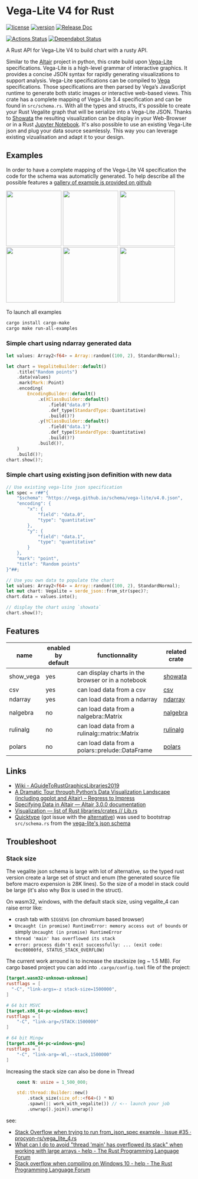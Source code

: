 # Vega-Lite V4 for Rust

[![license](https://img.shields.io/crates/l/vega_lite_4.svg)](https://spdx.org/licenses/Apache-2.0.html)
[![version](https://img.shields.io/crates/v/vega_lite_4.svg)](https://crates.io/crates/vega_lite_4)
[![Release Doc](https://docs.rs/vega_lite_4/badge.svg)](https://docs.rs/vega_lite_4)

[![Actions Status](https://github.com/procyon-rs/vega_lite_4.rs/workflows/ci-flow/badge.svg)](https://github.com/procyon-rs/vega_lite_4.rs/actions)
[![Dependabot Status](https://api.dependabot.com/badges/status?host=github&repo=procyon-rs/vega_lite_4.rs)](https://dependabot.com)

A Rust API for Vega-Lite V4 to build chart with a rusty API.

Similar to the [Altair](https://altair-viz.github.io/) project in python, this crate build upon [Vega-Lite](https://vega.github.io/vega-lite/) specifications. Vega-Lite is a high-level grammar of interactive graphics. It provides a concise JSON syntax for rapidly generating visualizations to support analysis. Vega-Lite specifications can be compiled to [Vega](https://vega.github.io/vega/)  specifications. Those specifications are then parsed by Vega’s JavaScript runtime to generate both static images or interactive web-based views.
This crate has a complete mapping of Vega-Lite 3.4 specification and can be found in `src/schema.rs`.
With all the types and structs, it's possible to create your Rust Vegalite graph that will be serialize into a Vega-Lite JSON. Thanks to [Showata](https://crates.io/crates/showata) the resulting visualization can be display in your Web-Browser or in a Rust [Jupyter Notebook](https://crates.io/crates/evcxr_jupyter).
It's also possible to use an existing Vega-Lite json and plug your data source seamlessly. This way you can leverage existing vizualisation and adapt it to your design.

## Examples

In order to have a complete mapping of the Vega-Lite V4 specification the code for the schema was automaticlly generated.
To help describe all the possible features a [gallery of example is provided on github](https://github.com/procyon-rs/vega_lite_4.rs/blob/master/examples/)

[<img src="https://raw.githubusercontent.com/procyon-rs/vega_lite_4.rs/master/examples/res/screens/cloropleth_unemployment.png" height="150px">](https://github.com/procyon-rs/vega_lite_4.rs/blob/master/examples/cloropleth_unemployment.rs)
[<img src="https://raw.githubusercontent.com/procyon-rs/vega_lite_4.rs/master/examples/res/screens/diverging_stacked_bar_chart.png" height="150px">](https://github.com/procyon-rs/vega_lite_4.rs/blob/master/examples/diverging_stacked_bar_chart.rs)
[<img src="https://raw.githubusercontent.com/procyon-rs/vega_lite_4.rs/master/examples/res/screens/scatterplot.png" height="150px">](https://github.com/procyon-rs/vega_lite_4.rs/blob/master/examples/scatterplot.rs)
[<img src="https://raw.githubusercontent.com/procyon-rs/vega_lite_4.rs/master/examples/res/screens/stacked_bar_chart.png" height="150px">](https://github.com/procyon-rs/vega_lite_4.rs/blob/master/examples/stacked_bar_chart.rs)
[<img src="https://raw.githubusercontent.com/procyon-rs/vega_lite_4.rs/master/examples/res/screens/stock_graph.png" height="150px">](https://github.com/procyon-rs/vega_lite_4.rs/blob/master/examples/stock_graph.rs)
[<img src="https://raw.githubusercontent.com/procyon-rs/vega_lite_4.rs/master/examples/res/screens/line_with_interval.png" height="150px">](https://github.com/procyon-rs/vega_lite_4.rs/blob/master/examples/line_with_interval.rs)

To launch all examples

```sh
cargo install cargo-make
cargo make run-all-examples
```

### Simple chart using ndarray generated data

```rust
let values: Array2<f64> = Array::random((100, 2), StandardNormal);

let chart = VegaliteBuilder::default()
    .title("Random points")
    .data(values)
    .mark(Mark::Point)
    .encoding(
        EncodingBuilder::default()
            .x(XClassBuilder::default()
                .field("data.0")
                .def_type(StandardType::Quantitative)
                .build()?)
            .y(YClassBuilder::default()
                .field("data.1")
                .def_type(StandardType::Quantitative)
                .build()?)
            .build()?,
    )
    .build()?;
chart.show()?;
```

### Simple chart using existing json definition with new data

```rust
// Use existing vega-lite json specification
let spec = r##"{
    "$schema": "https://vega.github.io/schema/vega-lite/v4.0.json",
    "encoding": {
        "x": {
            "field": "data.0",
            "type": "quantitative"
        },
        "y": {
            "field": "data.1",
            "type": "quantitative"
        }
    },
    "mark": "point",
    "title": "Random points"
}"##;

// Use you own data to populate the chart
let values: Array2<f64> = Array::random((100, 2), StandardNormal);
let mut chart: Vegalite = serde_json::from_str(spec)?;
chart.data = values.into();

// display the chart using `showata`
chart.show()?;
```

## Features

| name      | enabled by default | functionnality                                     | related crate                                 |
| --------- | ------------------ | -------------------------------------------------- | --------------------------------------------- |
| show_vega | yes                | can display charts in the browser or in a notebook | [showata](https://crates.io/crates/showata)   |
| csv       | yes                | can load data from a csv                           | [csv](https://crates.io/crates/csv)           |
| ndarray   | yes                | can load data from a ndarray                       | [ndarray](https://crates.io/crates/ndarray)   |
| nalgebra  | no                 | can load data from a nalgebra::Matrix              | [nalgebra](https://crates.io/crates/nalgebra) |
| rulinalg  | no                 | can load data from a rulinalg::matrix::Matrix      | [rulinalg](https://crates.io/crates/rulinalg) |
| polars    | no                 | can load data from a polars::prelude::DataFrame    | [polars](https://crates.io/crates/polars)     |

## Links

- [Wiki - AGuideToRustGraphicsLibraries2019](https://wiki.alopex.li/AGuideToRustGraphicsLibraries2019)
- [A Dramatic Tour through Python’s Data Visualization Landscape (including ggplot and Altair) – Regress to Impress](https://dsaber.com/2016/10/02/a-dramatic-tour-through-pythons-data-visualization-landscape-including-ggplot-and-altair/)
- [Specifying Data in Altair — Altair 3.0.0 documentation](https://altair-viz.github.io/user_guide/data.html#long-form-vs-wide-form-data)
- [Visualization — list of Rust libraries/crates // Lib.rs](https://lib.rs/visualization)
- [Quicktype](https://quicktype.io/) (got issue with the [alternative](https://transform.now.sh/json-to-rust-serde)) was used to bootstrap `src/schema.rs` from the [vega-lite's json schema](https://vega.github.io/schema/vega-lite/v4.json)

## Troubleshoot

### Stack size

The vegalite json schema is large with lot of alternative, so the typed rust version create a large set of struct and enum (the generated source file before macro expension is 28K lines). So the size of a model in stack could be large (it's also why Box is used in the struct).

On wasm32, windows, with the default stack size, using vegalite_4 can raise error like:

- crash tab with `SIGSEVG` (on chromium based browser)
- `Uncaught (in promise) RuntimeError: memory access out of bounds` or simply `Uncaught (in promise) RuntimeError`
- `thread 'main' has overflowed its stack`
- `error: process didn't exit successfully: ... (exit code: 0xc00000fd, STATUS_STACK_OVERFLOW)`

The current work arround is to increase the stacksize (eg ~ 1.5 MB). For cargo based project you can add into `.cargo/config.toml` file of the project:

```toml
[target.wasm32-unknown-unknown]
rustflags = [
  "-C", "link-args=-z stack-size=1500000",
]

# 64 bit MSVC
[target.x86_64-pc-windows-msvc]
rustflags = [
	"-C", "link-arg=/STACK:1500000"
]

# 64 bit Mingw
[target.x86_64-pc-windows-gnu]
rustflags = [
    "-C", "link-arg=-Wl,--stack,1500000"
]
```

Increasing the stack size can also be done in Thread

```rust
    const N: usize = 1_500_000;

    std::thread::Builder::new()
        .stack_size(size_of::<f64>() * N)
        .spawn(|| work_with_vegalite()) // <-- launch your job
        .unwrap().join().unwrap()
```

see:

  - [Stack Overflow when trying to run from\_json\_spec example · Issue #35 · procyon-rs/vega\_lite\_4.rs](https://github.com/procyon-rs/vega_lite_4.rs/issues/35#issuecomment-2748511426)
  - [What can I do to avoid "thread 'main' has overflowed its stack" when working with large arrays - help - The Rust Programming Language Forum](https://users.rust-lang.org/t/what-can-i-do-to-avoid-thread-main-has-overflowed-its-stack-when-working-with-large-arrays/77091/5)
  - [Stack overflow when compiling on Windows 10 - help - The Rust Programming Language Forum](https://users.rust-lang.org/t/stack-overflow-when-compiling-on-windows-10/50818)
